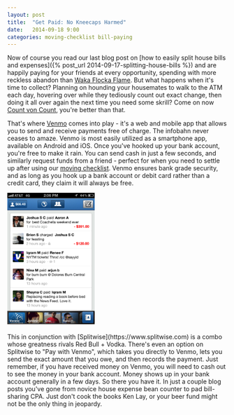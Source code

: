 ```yaml
---
layout: post
title:  "Get Paid: No Kneecaps Harmed"
date:   2014-09-18 9:00
categories: moving-checklist bill-paying
---
```


Now of course you read our last blog post on [how to easily split house bills and expenses]({% post_url 2014-09-17-splitting-house-bills %}) and are happily paying for your friends at every opportunity, spending with more reckless abandon than [Waka Flocka Flame](http://www.huffingtonpost.com/2014/09/17/waka-flocka-flame-personal-blunt-roller_n_5836638.html). But what happens when it's time to collect? Planning on hounding your housemates to walk to the ATM each day, hovering over while they tediously count out exact change, then doing it all over again the next time you need some skrill? Come on now [Count von Count](http://33.media.tumblr.com/568881b97ce0f2d3e3b371be866cc390/tumblr_n5qp44TRuU1ro8ysbo1_500.gif), you're better than that.

That's where [Venmo](https://venmo.com/) comes into play - it's a web and mobile app that allows you to send and receive payments free of charge. The infobahn never ceases to amaze. Venmo is most easily utilized as a smartphone app, available on Android and iOS. Once you've hooked up your bank account, you're free to make it rain. You can send cash in just a few seconds, and similarly request funds from a friend - perfect for when you need to settle up after using our [moving checklist](http://www.movingbro.com). Venmo ensures bank grade security, and as long as you hook up a bank account or debit card rather than a credit card, they claim it will always be free.

<div class="text-center">
	<img src="/images/venmo.png" height="300" width="200">
</div>
<br>
This in conjunction with [Splitwise](https://www.splitwise.com) is a combo whose greatness rivals Red Bull + Vodka. There's even an option on Splitwise to "Pay with Venmo", which takes you directly to Venmo, lets you send the exact amount that you owe, and then records the payment. Just remember, if you have received money on Venmo, you will need to cash out to see the money in your bank account. Money shows up in your bank account generally in a few days. So there you have it. In just a couple blog posts you've gone from novice house expense bean counter to pad bill-sharing CPA. Just don't cook the books Ken Lay, or your beer fund might not be the only thing in jeopardy.